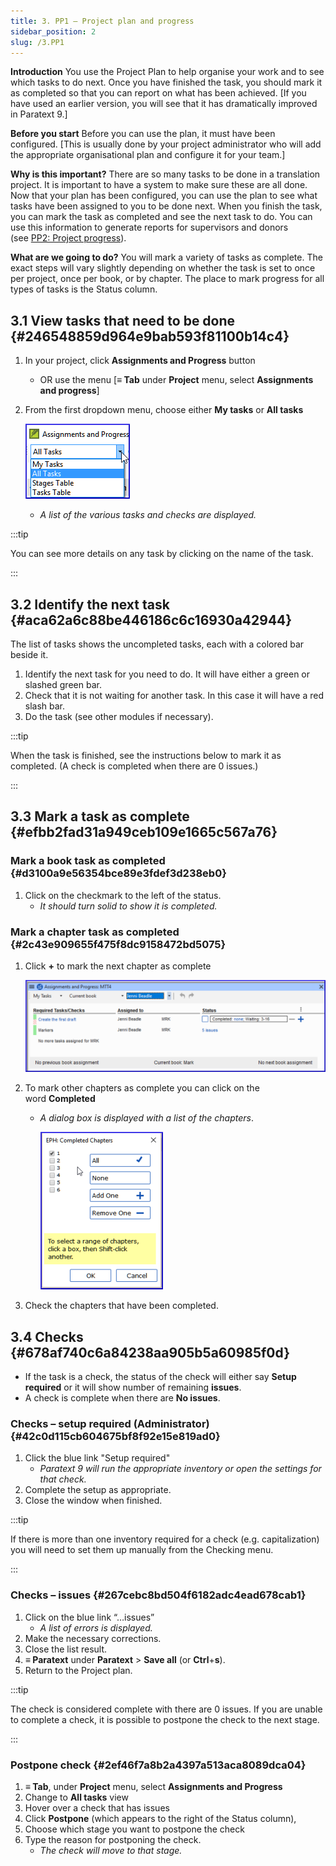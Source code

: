 ```yaml
---
title: 3. PP1 – Project plan and progress
sidebar_position: 2
slug: /3.PP1
---
```




**Introduction**
You use the Project Plan to help organise your work and to see which tasks to do next. Once you have finished the task, you should mark it as completed so that you can report on what has been achieved. [If you have used an earlier version, you will see that it has dramatically improved in Paratext 9.]


**Before you start**
Before you can use the plan, it must have been configured. [This is usually done by your project administrator who will add the appropriate organisational plan and configure it for your team.]


**Why is this important?**
There are so many tasks to be done in a translation project. It is important to have a system to make sure these are all done. Now that your plan has been configured, you can use the plan to see what tasks have been assigned to you to be done next. When you finish the task, you can mark the task as completed and see the next task to do. You can use this information to generate reports for supervisors and donors (see [PP2: Project progress](https://manual.paratext.org/Training-Manual/Stage-1/PP2)).


**What are we going to do?**
You will mark a variety of tasks as complete. The exact steps will vary slightly depending on whether the task is set to once per project, once per book, or by chapter. The place to mark progress for all types of tasks is the Status column.


## 3.1 View tasks that need to be done {#246548859d964e9bab593f81100b14c4}

1. In your project, click **Assignments and Progress** button
	- OR use the menu [**≡ Tab** under **Project** menu, select **Assignments and progress**]
1. From the first dropdown menu, choose either **My tasks** or **All tasks**

	![](/notion_imgs/1842932183.png)

	- _A list of the various tasks and checks are displayed._

:::tip

You can see more details on any task by clicking on the name of the task.

:::




## 3.2 Identify the next task {#aca62a6c88be446186c6c16930a42944}


The list of tasks shows the uncompleted tasks, each with a colored bar beside it.

1. Identify the next task for you need to do. It will have either a green or slashed green bar.
1. Check that it is not waiting for another task. In this case it will have a red slash bar.
1. Do the task (see other modules if necessary).

:::tip

When the task is finished, see the instructions below to mark it as completed. (A check is completed when there are 0 issues.)

:::




## 3.3 Mark a task as complete {#efbb2fad31a949ceb109e1665c567a76}


### Mark a book task as completed {#d3100a9e56354bce89e3fdef3d238eb0}

1. Click on the checkmark to the left of the status.
	- _It should turn solid to show it is completed._

### Mark a chapter task as completed {#2c43e909655f475f8dc9158472bd5075}

1. Click **+** to mark the next chapter as complete

	![](/notion_imgs/274611977.png)

1. To mark other chapters as complete you can click on the word **Completed**
	- _A dialog box is displayed with a list of the chapters_.

		![](/notion_imgs/246660371.png)

1. Check the chapters that have been completed.

## 3.4 Checks {#678af740c6a84238aa905b5a60985f0d}

- If the task is a check, the status of the check will either say **Setup required** or it will show number of remaining **issues**.
- A check is complete when there are **No issues**.

### Checks – setup required (Administrator) {#42c0d115cb604675bf8f92e15e819ad0}

1. Click the blue link "Setup required"
	- _Paratext 9 will run the appropriate inventory or open the settings for that check._
1. Complete the setup as appropriate.
1. Close the window when finished.

:::tip

If there is more than one inventory required for a check (e.g. capitalization) you will need to set them up manually from the Checking menu.

:::




### Checks – issues {#267cebc8bd504f6182adc4ead678cab1}

1. Click on the blue link “…issues”
	- _A list of errors is displayed._
1. Make the necessary corrections.
1. Close the list result.
1. **≡ Paratext** under **Paratext** &gt; **Save all** (or **Ctrl**+**s**).
1. Return to the Project plan.

:::tip

The check is considered complete with there are 0 issues. If you are unable to complete a check, it is possible to postpone the check to the next stage.

:::




### Postpone check {#2ef46f7a8b2a4397a513aca8089dca04}

1. **≡ Tab**, under **Project** menu, select **Assignments and Progress**
1. Change to **All tasks** view
1. Hover over a check that has issues
1. Click **Postpone** (which appears to the right of the Status column),
1. Choose which stage you want to postpone the check
1. Type the reason for postponing the check.
	- _The check will move to that stage._
